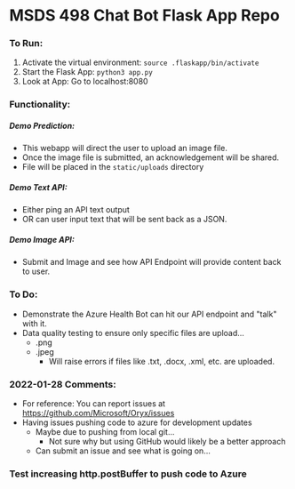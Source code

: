 # MSDS 498 Chat Bot Flask App Repo

### To Run:

1. Activate the virtual environment: `source .flaskapp/bin/activate`
2. Start the Flask App: `python3 app.py`
3. Look at App: Go to localhost:8080


### Functionality:

##### Demo Prediction:
- This webapp will direct the user to upload an image file.
- Once the image file is submitted, an acknowledgement will be shared.
- File will be placed in the `static/uploads` directory

##### Demo Text API:
- Either ping an API text output
- OR can user input text that will be sent back as a JSON.

##### Demo Image API:
- Submit and Image and see how API Endpoint will provide content back to user.

### To Do:
- Demonstrate the Azure Health Bot can hit our API endpoint and "talk" with it.
- Data quality testing to ensure only specific files are upload...
    - .png
    - .jpeg
        - Will raise errors if files like .txt, .docx, .xml, etc. are uploaded.

### 2022-01-28 Comments:
- For reference: You can report issues at https://github.com/Microsoft/Oryx/issues
- Having issues pushing code to azure for development updates
    - Maybe due to pushing from local git...
        - Not sure why but using GitHub would likely be a better approach
    - Can submit an issue and see what is going on...


### Test increasing http.postBuffer to push code to Azure